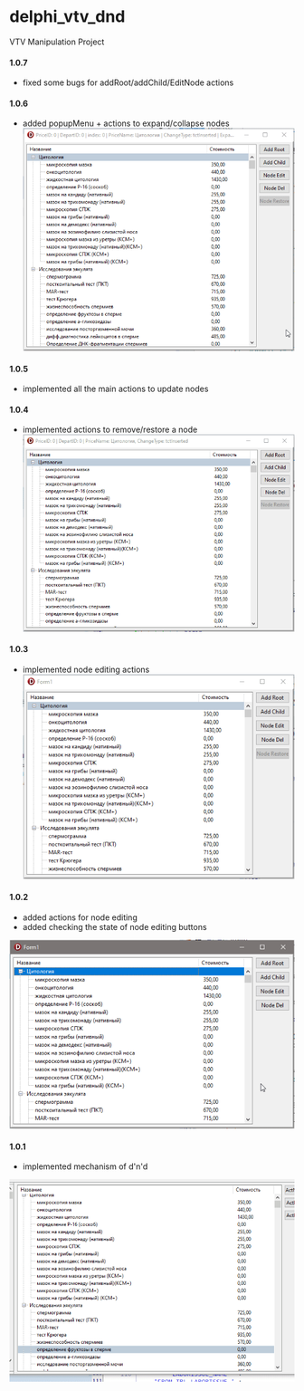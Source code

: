 # delphi_vtv_dnd

VTV Manipulation Project

#### 1.0.7
- fixed some bugs for addRoot/addChild/EditNode actions

#### 1.0.6
- added popupMenu + actions to expand/collapse nodes
![](pict/vtv_dnd_06.gif)

#### 1.0.5
- implemented all the main actions to update nodes

#### 1.0.4
- implemented actions to remove/restore a node
![](pict/vtv_dnd_04.gif)

#### 1.0.3
- implemented node editing actions
![](pict/vtv_dnd_03.gif)

#### 1.0.2
- added actions for node editing
- added checking the state of node editing buttons

![](pict/vtv_dnd_02.gif)

#### 1.0.1

- implemented mechanism  of d'n'd 

![](pict/vtv_dnd_01.gif)